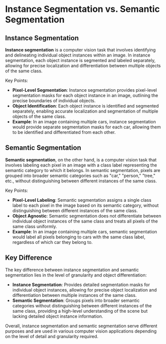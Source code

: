 # Instance Segmentation vs. Semantic Segmentation

## Instance Segmentation

**Instance segmentation** is a computer vision task that involves identifying and delineating individual object instances within an image. In instance segmentation, each object instance is segmented and labeled separately, allowing for precise localization and differentiation between multiple objects of the same class.

Key Points:
- **Pixel-Level Segmentation**: Instance segmentation provides pixel-level segmentation masks for each object instance in an image, outlining the precise boundaries of individual objects.
- **Object Identification**: Each object instance is identified and segmented separately, enabling accurate localization and segmentation of multiple objects of the same class.
- **Example**: In an image containing multiple cars, instance segmentation would provide separate segmentation masks for each car, allowing them to be identified and differentiated from each other.

## Semantic Segmentation

**Semantic segmentation**, on the other hand, is a computer vision task that involves labeling each pixel in an image with a class label representing the semantic category to which it belongs. In semantic segmentation, pixels are grouped into broader semantic categories such as "car," "person," "tree," etc., without distinguishing between different instances of the same class.

Key Points:
- **Pixel-Level Labeling**: Semantic segmentation assigns a single class label to each pixel in the image based on its semantic category, without distinguishing between different instances of the same class.
- **Object Agnostic**: Semantic segmentation does not differentiate between individual object instances of the same class and treats all pixels of the same class uniformly.
- **Example**: In an image containing multiple cars, semantic segmentation would label all pixels belonging to cars with the same class label, regardless of which car they belong to.

## Key Difference

The key difference between instance segmentation and semantic segmentation lies in the level of granularity and object differentiation:
- **Instance Segmentation**: Provides detailed segmentation masks for individual object instances, allowing for precise object localization and differentiation between multiple instances of the same class.
- **Semantic Segmentation**: Groups pixels into broader semantic categories without distinguishing between different instances of the same class, providing a high-level understanding of the scene but lacking detailed object instance information.

Overall, instance segmentation and semantic segmentation serve different purposes and are used in various computer vision applications depending on the level of detail and granularity required.
